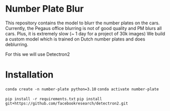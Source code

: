 # Number Plate Blur

This repository contains the model to blurr the number plates on the cars. Currently, the Pegaus office blurring is not of good quality and PM blurs all cars.
Plus, it is extremely slow (~ 1 day for a project of 30k images)
We build a custom model which is trained on Dutch number plates and does deblurring.

For this we will use Detectron2

# Installation

`conda create -n number-plate python=3.10` 
`conda activate number-plate`

`pip install -r requirements.txt`
`pip install git+https://github.com/facebookresearch/detectron2.git`

